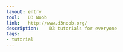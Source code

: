 ```yaml
---
layout: entry
tool:	D3 Noob
link:	http://www.d3noob.org/
description:	D3 tutorials for everyone
tags:
- tutorial
---
```

